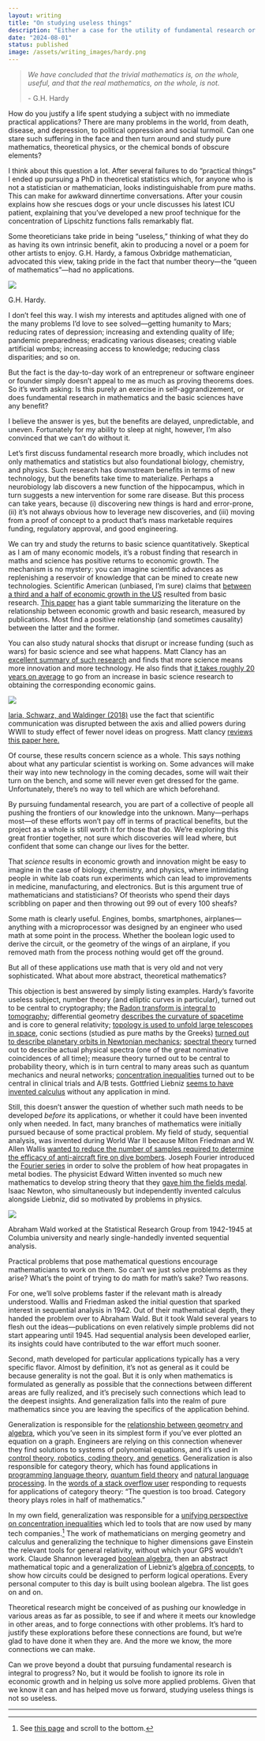 ```yaml
---
layout: writing
title: "On studying useless things"
description: "Either a case for the utility of fundamental research or an exercise in motivated reasoning." 
date: "2024-08-01" 
status: published
image: /assets/writing_images/hardy.png
---
```



> _We have concluded that the trivial mathematics is, on the whole, useful, and that the real mathematics, on the whole, is not._ 
> 
> \- G.H. Hardy

How do you justify a life spent studying a subject with no immediate practical applications? There are many problems in the world, from death, disease, and depression, to political oppression and social turmoil. Can one stare such suffering in the face and then turn around and study pure mathematics, theoretical physics, or the chemical bonds of obscure elements?

I think about this question a lot. After several failures to do “practical things” I ended up pursuing a PhD in theoretical statistics which, for anyone who is not a statistician or mathematician, looks indistinguishable from pure maths. This can make for awkward dinnertime conversations. After your cousin explains how she rescues dogs or your uncle discusses his latest ICU patient, explaining that you’ve developed a new proof technique for the concentration of Lipschitz functions falls remarkably flat.

Some theoreticians take pride in being “useless,” thinking of what they do as having its own intrinsic benefit, akin to producing a novel or a poem for other artists to enjoy. G.H. Hardy, a famous Oxbridge mathematician, advocated this view, taking pride in the fact that number theory—the “queen of mathematics”—had no applications.

<img id='img-50' src="/assets/writing_images/hardy.png">
<p id='center' class='caption'>G.H. Hardy.</p>

I don’t feel this way. I wish my interests and aptitudes aligned with one of the many problems I’d love to see solved—getting humanity to Mars; reducing rates of depression; increasing and extending quality of life; pandemic preparedness; eradicating various diseases; creating viable artificial wombs; increasing access to knowledge; reducing class disparities; and so on.

But the fact is the day-to-day work of an entrepreneur or software engineer or founder simply doesn’t appeal to me as much as proving theorems does. So it’s worth asking: Is this purely an exercise in self-aggrandizement, or does fundamental research in mathematics and the basic sciences have any benefit?

I believe the answer is yes, but the benefits are delayed, unpredictable, and uneven. Fortunately for my ability to sleep at night, however, I’m also convinced that we can’t do without it.

Let’s first discuss fundamental research more broadly, which includes not only mathematics and statistics but also foundational biology, chemistry, and physics. Such research has downstream benefits in terms of new technology, but the benefits take time to materialize. Perhaps a neurobiology lab discovers a new function of the hippocampus, which in turn suggests a new intervention for some rare disease. But this process can take years, because (i) discovering new things is hard and error-prone, (ii) it’s not always obvious how to leverage new discoveries, and (iii) moving from a proof of concept to a product that’s mass marketable requires funding, regulatory approval, and good engineering.

We can try and study the returns to basic science quantitatively. Skeptical as I am of many economic models, it’s a robust finding that research in maths and science has positive returns to economic growth. The mechanism is no mystery: you can imagine scientific advances as replenishing a reservoir of knowledge that can be mined to create new technologies. Scientific American (unbiased, I’m sure) claims that [between a third and a half of economic growth in the US](https://www.scientificamerican.com/article/why-science-is-important/) resulted from basic research. [This paper](https://www.tandfonline.com/doi/epdf/10.1080/23311886.2024.2309714?needAccess=true) has a giant table summarizing the literature on the relationship between economic growth and basic research, measured by publications. Most find a positive relationship (and sometimes causality) between the latter and the former.

You can also study natural shocks that disrupt or increase funding (such as wars) for basic science and see what happens. Matt Clancy has an [excellent summary of such research](https://www.newthingsunderthesun.com/pub/g1gyu4hr/release/15) and finds that more science means more innovation and more technology. He also finds that [it takes roughly 20 years on average](http://mu.zoom.us/meeting#/pmi/8576418462) to go from an increase in basic science research to obtaining the corresponding economic gains.

<img id='img-100' src="/assets/writing_images/journal_shock.jpeg">
<p id='center' class='caption'><a rel='nofollow' href="https://academic.oup.com/qje/article/133/2/927/4810578?login=false">Iaria, Schwarz, and Waldinger (2018)</a> use the fact that scientific communication was disrupted between the axis and allied powers during WWII to study effect of fewer novel ideas on progress. Matt clancy <a href="https://www.newthingsunderthesun.com/pub/g1gyu4hr/release/15" rel='nofollow'>reviews this paper here.</a> </p>


Of course, these results concern science as a whole. This says nothing about what any particular scientist is working on. Some advances will make their way into new technology in the coming decades, some will wait their turn on the bench, and some will never even get dressed for the game. Unfortunately, there’s no way to tell which are which beforehand.

By pursuing fundamental research, you are part of a collective of people all pushing the frontiers of our knowledge into the unknown. Many—perhaps most—of these efforts won’t pay off in terms of practical benefits, but the project as a whole is still worth it for those that do. We’re exploring this great frontier together, not sure which discoveries will lead where, but confident that some can change our lives for the better.


That _science_ results in economic growth and innovation might be easy to imagine in the case of biology, chemistry, and physics, where intimidating people in white lab coats run experiments which can lead to improvements in medicine, manufacturing, and electronics. But is this argument true of mathematicians and statisticians? Of theorists who spend their days scribbling on paper and then throwing out 99 out of every 100 sheafs?

Some math is clearly useful. Engines, bombs, smartphones, airplanes—anything with a microprocessor was designed by an engineer who used math at some point in the process. Whether the boolean logic used to derive the circuit, or the geometry of the wings of an airplane, if you removed math from the process nothing would get off the ground.

But all of these applications use math that is very old and not very sophisticated. What about more abstract, theoretical mathematics?

This objection is best answered by simply listing examples. Hardy’s favorite useless subject, number theory (and elliptic curves in particular), turned out to be central to cryptography; the [Radon transform is integral to tomography](https://en.wikipedia.org/wiki/Radon_transform); differential geometry [describes the curvature of spacetime](https://en.wikipedia.org/wiki/Spacetime) and is core to general relativity; [topology is used to unfold large telescopes in space](https://www.ted.com/talks/robert_lang_the_math_and_magic_of_origami?subtitle=en), conic sections (studied as pure maths by the Greeks) [turned out to describe planetary orbits in Newtonian mechanics](https://khudian.net/Etudes/Geometry/lagrgivental4.pdf); [spectral theory](https://en.wikipedia.org/wiki/Spectral_theory) turned out to describe actual physical spectra (one of the great nominative coincidences of all time); measure theory turned out to be central to probability theory, which is in turn central to many areas such as quantum mechanics and neural networks; [concentration inequalities](https://en.wikipedia.org/wiki/Concentration_of_measure) turned out to be central in clinical trials and A/B tests. Gottfried Liebniz [seems to have invented calculus](https://en.wikipedia.org/wiki/Leibniz%E2%80%93Newton_calculus_controversy) without any application in mind. 

Still, this doesn’t answer the question of whether such math needs to be developed _before_ its applications, or whether it could have been invented only when needed. In fact, many branches of mathematics were initially pursued because of some practical problem. My field of study, sequential analysis, was invented during World War II because Milton Friedman and W. Allen Wallis [wanted to reduce the number of samples required to determine the efficacy of anti-aircraft fire on dive bombers](https://www.jstor.org/stable/2287451?saml_data=eyJzYW1sVG9rZW4iOiIzM2IxYmM5Yy00NzkwLTQ4NmYtYjk3My1kOTdhODdmOGVkNmUiLCJpbnN0aXR1dGlvbklkcyI6WyIyYWY5ZGQ3ZC1iOTBkLTQ0YTEtYjUzZS1kYmQzMmFkMTJmZmMiXX0). Joseph Fourier introduced the [Fourier series](https://en.wikipedia.org/wiki/Fourier_series#History) in order to solve the problem of how heat propagates in metal bodies. The physicist Edward Witten invented so much new mathematics to develop string theory that they [gave him the fields medal](https://www.britannica.com/biography/Edward-Witten). Isaac Newton, who simultaneously but independently invented calculus alongside Liebniz, did so motivated by problems in physics. 

<img id='img-70' src="/assets/writing_images/wald.png">
<p id='center' class='caption'>Abraham Wald worked at the Statistical Research Group from 1942-1945 at Columbia university and nearly single-handedly invented sequential analysis.</p>


Practical problems that pose mathematical questions encourage mathematicians to work on them. So can’t we just solve problems as they arise? What’s the point of trying to do math for math’s sake? Two reasons.

For one, we’ll solve problems faster if the relevant math is already understood. Wallis and Friedman asked the initial question that sparked interest in sequential analysis in 1942. Out of their mathematical depth, they handed the problem over to Abraham Wald. But it took Wald several years to flesh out the ideas—publications on even relatively simple problems did not start appearing until 1945. Had sequential analysis been developed earlier, its insights could have contributed to the war effort much sooner.

Second, math developed for particular applications typically has a very specific flavor. Almost by definition, it’s not as general as it could be because generality is not the goal. But it is only when mathematics is formulated as generally as possible that the connections between different areas are fully realized, and it’s precisely such connections which lead to the deepest insights. And generalization falls into the realm of pure mathematics since you are leaving the specifics of the application behind.

Generalization is responsible for the [relationship between geometry and algebra](https://en.wikipedia.org/wiki/Algebraic_geometry), which you’ve seen in its simplest form if you’ve ever plotted an equation on a graph. Engineers are relying on this connection whenever they find solutions to systems of polynomial equations, and it’s used in [control theory, robotics, coding theory, and genetics](https://en.wikipedia.org/wiki/Algebraic_geometry#Applications). Generalization is also responsible for category theory, which has found applications in [programming language theory](https://mathoverflow.net/a/4274), [quantum field theory](https://arxiv.org/abs/0903.0340) and [natural language processing](https://github.com/jbrkr/Category_Theory_Natural_Language_Processing_NLP,). In the [words of a stack overflow user](https://mathoverflow.net/questions/19325/most-striking-applications-of-category-theory) responding to requests for applications of category theory: “The question is too broad. Category theory plays roles in half of mathematics.”

In my own field, generalization was responsible for a [unifying perspective on concentration inequalities](https://arxiv.org/pdf/1808.03204) which led to tools that are now used by many tech companies.[^1] The work of mathematicians on merging geometry and calculus and generalizing the technique to higher dimensions gave Einstein the relevant tools for general relativity, without which your GPS wouldn’t work. Claude Shannon leveraged [boolean algebra](https://en.wikipedia.org/wiki/Boolean_algebra), then an abstract mathematical topic and a generalization of Liebniz’s [algebra of concepts](https://en.wikipedia.org/wiki/Gottfried_Wilhelm_Leibniz#Formal_logic), to show how circuits could be designed to perform logical operations. Every personal computer to this day is built using boolean algebra. The list goes on and on.

[^1]: See [this page](https://www.stat.cmu.edu/~aramdas/misc.html) and scroll to the bottom.

Theoretical research might be conceived of as pushing our knowledge in various areas as far as possible, to see if and where it meets our knowledge in other areas, and to forge connections with other problems. It’s hard to justify these explorations before these connections are found, but we’re glad to have done it when they are. And the more we know, the more connections we can make.

Can we prove beyond a doubt that pursuing fundamental research is integral to progress? No, but it would be foolish to ignore its role in economic growth and in helping us solve more applied problems. Given that we know it can and has helped move us forward, studying useless things is not so useless.

---